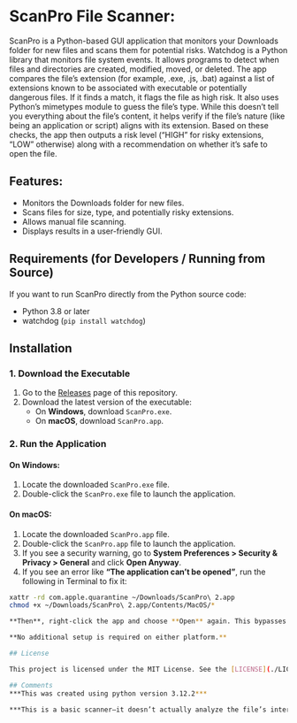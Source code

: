 # ScanPro File Scanner:
ScanPro is a Python-based GUI application that monitors your Downloads folder for new files and scans them for potential risks. Watchdog is a Python library that monitors file system events. It allows programs to detect when files and directories are created, modified, moved, or deleted. The app compares the file’s extension (for example, .exe, .js, .bat) against a list of extensions known to be associated with executable or potentially dangerous files. If it finds a match, it flags the file as high risk. It also uses Python’s mimetypes module to guess the file’s type. While this doesn’t tell you everything about the file’s content, it helps verify if the file’s nature (like being an application or script) aligns with its extension. Based on these checks, the app then outputs a risk level (“HIGH” for risky extensions, “LOW” otherwise) along with a recommendation on whether it’s safe to open the file.

## Features:
- Monitors the Downloads folder for new files.
- Scans files for size, type, and potentially risky extensions.
- Allows manual file scanning.
- Displays results in a user-friendly GUI.

## Requirements (for Developers / Running from Source)
If you want to run ScanPro directly from the Python source code:

- Python 3.8 or later
- watchdog (`pip install watchdog`)

## Installation
### 1. Download the Executable
1. Go to the [Releases](https://github.com/szizzo522/ScanPro/releases) page of this repository.
2. Download the latest version of the executable:
   - On **Windows**, download `ScanPro.exe`.
   - On **macOS**, download `ScanPro.app`.

### 2. Run the Application
#### On Windows:
1. Locate the downloaded `ScanPro.exe` file.
2. Double-click the `ScanPro.exe` file to launch the application.

#### On macOS:
1. Locate the downloaded `ScanPro.app` file.
2. Double-click the `ScanPro.app` file to launch the application.
3. If you see a security warning, go to **System Preferences > Security & Privacy > General** and click **Open Anyway**.
4. If you see an error like **“The application can’t be opened”**, run the following in Terminal to fix it:

```bash
xattr -rd com.apple.quarantine ~/Downloads/ScanPro\ 2.app
chmod +x ~/Downloads/ScanPro\ 2.app/Contents/MacOS/*

**Then**, right-click the app and choose **Open** again. This bypasses macOS Gatekeeper restrictions for new/unverified apps.

**No additional setup is required on either platform.**

## License

This project is licensed under the MIT License. See the [LICENSE](./LICENCE) file for details.

## Comments
***This was created using python version 3.12.2***

***This is a basic scanner—it doesn’t actually analyze the file’s internal code or behavior. More advanced scanners use signature-based or heuristic analysis, sometimes even running files in a sandbox. This version is meant as a learning tool and a simple first line of defense.***
